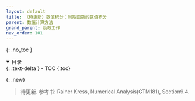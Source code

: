 ```yaml
---
layout: default
title: （待更新）数值积分：周期函数的数值积分
parent: 数值计算方法
grand_parent: 助教工作
nav_order: 101
---
```


{: .no_toc }

<details open markdown="block">
  <summary>
    目录
  </summary>
  {: .text-delta }
- TOC
{:toc}
</details>


{: .new}
> 待更新. 参考书: Rainer Kress, Numerical Analysis(GTM181), Section9.4.

